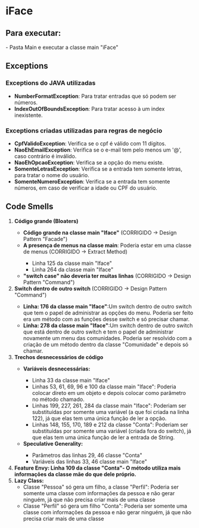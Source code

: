 # iFace
<h2> Para executar: </h2>
- Pasta Main e executar a classe main "iFace"
<h2> Exceptions </h2>
<h3> Exceptions do JAVA utilizadas </h3>
<ul>
  <li><strong>NumberFormatException</strong>: Para tratar entradas que só podem ser números.</li>
  <li><strong>IndexOutOfBoundsException</strong>: Para tratar acesso à um index inexistente.</li>
</ul>
<h3> Exceptions criadas utilizadas para regras de negócio </h3>
<ul>
  <li><strong>CpfValidoException</strong>: Verifica se o cpf é válido com 11 dígitos.</li>
  <li><strong>NaoEhEmailException</strong>: Verifica se o e-mail tem pelo menos um '@', caso contrário é inválido.</li>
  <li><strong>NaoEhOpcaoException</strong>: Verifica se a opção do menu existe.</li>
  <li><strong>SomenteLetrasException</strong>: Verifica se a entrada tem somente letras, para tratar o nome do usuário.</li> 
  <li><strong>SomenteNumeroException</strong>: Verifica se a entrada tem somente números, em caso de verificar a idade ou CPF do usuário.</li>
</ul>
<h2> Code Smells </h2>
<ol>
  <li><strong>Código grande (Bloaters)</strong></li>
  <ul>
  <li><strong>Código grande na classe main "Iface"</strong> (CORRIGIDO -> Design Pattern "Facade")</li>
  <li><strong>A presença de menus na classe main</strong>: Poderia estar em uma classe de menus (CORRIGIDO -> Extract Method)</li> 
    <ul>
      <li>Linha 125 da classe main "Iface"</li> 
      <li>Linha 264 da classe main "Iface"</li>
  </ul>
  <li><strong>"switch case" não deveria ter muitas linhas</strong> (CORRIGIDO -> Design Pattern "Command")</li>
  </ul>
  <li><strong>Switch dentro de outro switch </strong> (CORRIGIDO -> Design Pattern "Command")</li>
  <ul>
  <li><strong>Linha: 176 da classe main "Iface"</strong>:Um switch dentro de outro switch que tem o papel de administrar as opções do menu. Poderia ser feito era um método com as funções desse switch e só precisar chamar. </li>
  <li><strong>Linha: 278 da classe main "Iface"</strong>:Um switch dentro de outro switch que está dentro de outro switch e tem o papel de administrar novamente um menu das comunidades. Poderia ser resolvido com a criação de um método dentro da classe "Comunidade" e depois só chamar.</li>
  </ul>
  <li><strong>Trechos desnecessários de código</strong></li>
    <ul>
      <li><strong>Variáveis desnecessárias: </strong> </li>
        <ul>
          <li>Linha 33 da classe main "Iface"</li>
          <li>Linhas 53, 61, 69, 96 e 100 da classe main "Iface": Poderia colocar direto em um objeto e depois colocar como parâmetro no método chamado.</li>
          <li>Linhas 199, 227, 261, 284 da classe main "Iface": Poderiam ser substituídas por somente uma variável (a que foi criada na linha 122), já que elas tem uma única função de ler a opção.</li>
          <li>Linhas 148, 155, 170, 189 e 212  da classe "Conta": Poderiam ser substituídas por somente uma variável (criada fora do switch), já que elas tem uma única função de ler a entrada de String.</li>
        </ul>
      <li><strong>Speculative Generality: </strong> </li>
         <ul>
          <li>Parâmetros das linhas 29, 46 classe "Conta" </li>
          <li>Variáveis das linhas 33, 46 classe main "Iface" </li>
        </ul>
    </ul>
  <li><strong>Feature Envy: Linha 109 da classe "Conta"- O método utiliza mais informações da classe mãe do que dele próprio.</strong></li>
  <li><strong>Lazy Class: </strong>
         <ul>
          <li>Classe "Pessoa" só gera um filho, a classe "Perfil": Poderia ser somente uma classe com informações da pessoa e não gerar ninguém, já que não precisa criar mais de uma classe</li>
          <li>Classe "Perfil" só gera um filho "Conta": Poderia ser somente uma classe com informações da pessoa e não gerar ninguém, já que não precisa criar mais de uma classe</li>
        </ul></li>
  
</ol>
